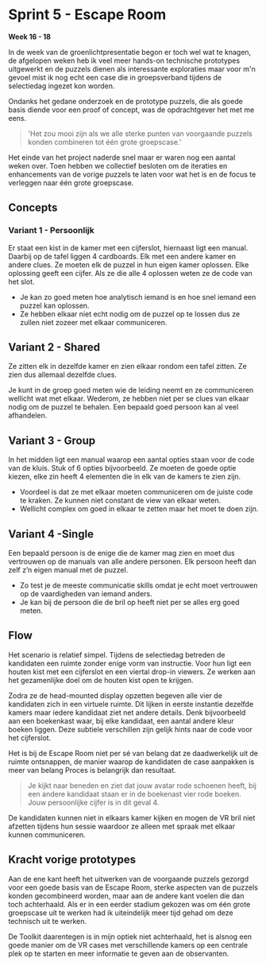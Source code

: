 # Sprint 5 - Escape Room

**Week 16 - 18**

In de week van de groenlichtpresentatie begon er toch wel wat te knagen, de afgelopen weken heb ik veel meer hands-on technische prototypes uitgewerkt en de puzzels dienen als interessante exploraties maar voor m'n gevoel mist ik nog echt een case die in groepsverband tijdens de selectiedag ingezet kon worden.

Ondanks het gedane onderzoek en de prototype puzzels, die als goede basis diende voor een proof of concept, was de opdrachtgever het met me eens.
> 'Het zou mooi zijn als we alle sterke punten van voorgaande puzzels konden combineren tot één grote groepscase.'

Het einde van het project naderde snel maar er waren nog een aantal weken over. Toen hebben we collectief besloten om de iteraties en enhancements van de vorige puzzels te laten voor wat het is en de focus te verleggen naar één grote groepscase.

## Concepts

### Variant 1 - Persoonlijk 
Er staat een kist in de kamer met een cijferslot, hiernaast ligt een manual. Daarbij op de tafel liggen 4 cardboards. Elk met een andere kamer en andere clues. Ze moeten elk de puzzel in hun eigen kamer oplossen. Elke oplossing geeft een cijfer. Als ze die alle 4 oplossen weten ze de code van het slot.

* Je kan zo goed meten hoe analytisch iemand is en hoe snel iemand een puzzel kan oplossen.
* Ze hebben elkaar niet echt nodig om de puzzel op te lossen dus ze zullen niet zozeer met elkaar communiceren.

## Variant 2 - Shared
Ze zitten elk in dezelfde kamer en zien elkaar rondom een tafel zitten. Ze zien dus allemaal dezelfde clues. 

Je kunt in de groep goed meten wie de leiding neemt en ze communiceren wellicht wat met elkaar.
Wederom, ze hebben niet per se clues van elkaar nodig om de puzzel te behalen. Een bepaald goed persoon kan al veel afhandelen.

## Variant 3 - Group
In het midden ligt een manual waarop een aantal opties staan voor de code van de kluis. Stuk of 6 opties bijvoorbeeld. Ze moeten de goede optie kiezen, elke zin heeft 4 elementen die in elk van de kamers te zien zijn. 

* Voordeel is dat ze met elkaar moeten communiceren om de juiste code te kraken. Ze kunnen niet constant de view van elkaar weten.
* Wellicht complex om goed in elkaar te zetten maar het moet te doen zijn.

## Variant 4 -Single
Een bepaald persoon is de enige die de kamer mag zien en moet dus vertrouwen op de manuals van alle andere personen. Elk persoon heeft dan zelf z’n eigen manual met de puzzel.

* Zo test je de meeste communicatie skills omdat je echt moet vertrouwen op de vaardigheden van iemand anders.
* Je kan bij de persoon die de bril op heeft niet per se alles erg goed meten.

## Flow
Het scenario is relatief simpel. Tijdens de selectiedag betreden de kandidaten een ruimte zonder enige vorm van instructie. Voor hun ligt een houten kist met een cijferslot en een viertal drop-in viewers. Ze werken aan het gezamenlijke doel om de houten kist open te krijgen.

Zodra ze de head-mounted display opzetten begeven alle vier de kandidaten zich in een virtuele ruimte. Dit lijken in eerste instantie dezelfde kamers maar iedere kandidaat ziet net andere details. Denk bijvoorbeeld aan een boekenkast waar, bij elke kandidaat, een aantal andere kleur boeken liggen. Deze subtiele verschillen zijn gelijk hints naar de code voor het cijferslot.

Het is bij de Escape Room niet per sé van belang dat ze daadwerkelijk uit de ruimte ontsnappen, de manier waarop de kandidaten de case aanpakken is meer van belang Proces is belangrijk dan resultaat.

> Je kijkt naar beneden en ziet dat jouw avatar rode schoenen heeft, bij een andere kandidaat staan er in de boekenast vier rode boeken. Jouw persoonlijke cijfer is in dit geval 4.

De kandidaten kunnen niet in elkaars kamer kijken en mogen de VR bril niet afzetten tijdens hun sessie waardoor ze alleen met spraak met elkaar kunnen communiceren.


## Kracht vorige prototypes
Aan de ene kant heeft het uitwerken van de voorgaande puzzels gezorgd voor een goede basis van de Escape Room, sterke aspecten van de puzzels konden gecombineerd worden, maar aan de andere kant voelen die dan toch achterhaald. Als er in een eerder stadium gekozen was om één grote groepscase uit te werken had ik uiteindelijk meer tijd gehad om deze technisch uit te werken.

De Toolkit daarentegen is in mijn optiek niet achterhaald, het is alsnog een goede manier om de VR cases met verschillende kamers op een centrale plek op te starten en meer informatie te geven aan de observanten.